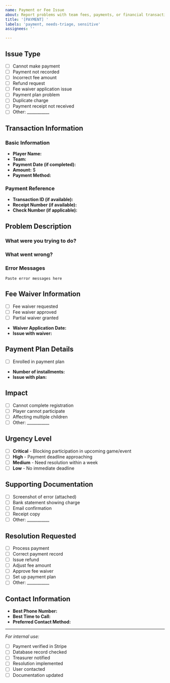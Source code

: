 ```yaml
---
name: Payment or Fee Issue
about: Report problems with team fees, payments, or financial transactions
title: '[PAYMENT] '
labels: 'payment, needs-triage, sensitive'
assignees: ''

---
```


<!-- ⚠️ IMPORTANT: Do NOT include credit card numbers or sensitive payment information in this report -->

## Issue Type
<!-- Check the type of payment issue -->
- [ ] Cannot make payment
- [ ] Payment not recorded
- [ ] Incorrect fee amount
- [ ] Refund request
- [ ] Fee waiver application issue
- [ ] Payment plan problem
- [ ] Duplicate charge
- [ ] Payment receipt not received
- [ ] Other: ___________

## Transaction Information
<!-- Provide details about the payment -->

### Basic Information

- **Player Name:**
- **Team:**
- **Payment Date (if completed):**
- **Amount:** $
- **Payment Method:** <!-- Card / Bank Transfer / Check / Cash -->

### Payment Reference
<!-- If you have any reference numbers -->
- **Transaction ID (if available):**
- **Receipt Number (if available):**
- **Check Number (if applicable):**

## Problem Description
<!-- Describe the payment issue in detail -->

### What were you trying to do?

### What went wrong?

### Error Messages
<!-- Copy any error messages, but DO NOT include full card numbers -->
```
Paste error messages here
```

## Fee Waiver Information
<!-- Complete this section only if related to fee waivers -->
- [ ] Fee waiver requested
- [ ] Fee waiver approved
- [ ] Partial waiver granted
- **Waiver Application Date:**
- **Issue with waiver:**

## Payment Plan Details
<!-- Complete if using a payment plan -->
- [ ] Enrolled in payment plan
- **Number of installments:**
- **Issue with plan:**

## Impact
<!-- How is this affecting you? -->
- [ ] Cannot complete registration
- [ ] Player cannot participate
- [ ] Affecting multiple children
- [ ] Other: ___________

## Urgency Level

- [ ] **Critical** - Blocking participation in upcoming game/event
- [ ] **High** - Payment deadline approaching
- [ ] **Medium** - Need resolution within a week
- [ ] **Low** - No immediate deadline

## Supporting Documentation
<!-- What documentation can you provide? -->
- [ ] Screenshot of error (attached)
- [ ] Bank statement showing charge
- [ ] Email confirmation
- [ ] Receipt copy
- [ ] Other: ___________

## Resolution Requested
<!-- What outcome are you seeking? -->
- [ ] Process payment
- [ ] Correct payment record
- [ ] Issue refund
- [ ] Adjust fee amount
- [ ] Approve fee waiver
- [ ] Set up payment plan
- [ ] Other: ___________

## Contact Information
<!-- For financial matters, we may need to contact you directly -->
- **Best Phone Number:**
- **Best Time to Call:**
- **Preferred Contact Method:** <!-- Email / Phone / Text -->

---
*For internal use:*

- [ ] Payment verified in Stripe
- [ ] Database record checked
- [ ] Treasurer notified
- [ ] Resolution implemented
- [ ] User contacted
- [ ] Documentation updated
